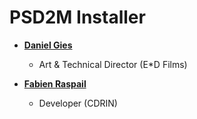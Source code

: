 # PSD2M Installer

* **[Daniel Gies](https://edfilms.net)**
  * Art & Technical Director (E*D Films) 

* **[Fabien Raspail](http://gitlab-ee.cdrin.com/raspailf)**
  * Developer (CDRIN)

